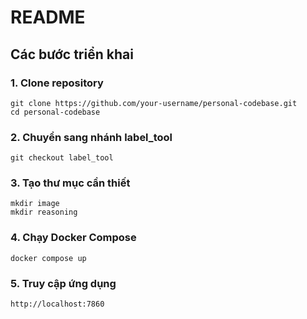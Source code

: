 # README

## Các bước triển khai

### 1. Clone repository

```
git clone https://github.com/your-username/personal-codebase.git
cd personal-codebase
```

### 2. Chuyển sang nhánh label_tool
```
git checkout label_tool
```
### 3. Tạo thư mục cần thiết
```
mkdir image
mkdir reasoning
```
### 4. Chạy Docker Compose
```
docker compose up
```
### 5. Truy cập ứng dụng
```
http://localhost:7860
```